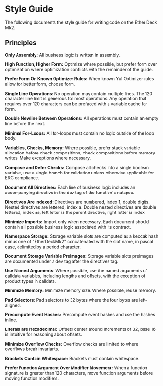 # Style Guide

The following documents the style guide for writing code on the Ether Deck Mk2.

## Principles

**Only Assembly:** All business logic is written in assembly.

**High Function, Higher Form:** Optimize where possible, but prefer
form over optimization where optimization conflicts with the remainder of the
guide.

**Prefer Form On Known Optimizer Rules:** When known Yul Optimizer rules allow
for better form, choose form.

**Single Line Operations:** No operation may contain multiple lines. The 120
character line limit is generous for most operations. Any operation that
requires over 120 characters can be prefaced with a variable cache for form.

**Double Newline Between Operations:** All operations must contain an empty line
before the next.

**Minimal For-Loops:** All for-loops must contain no logic outside of the loop
body.

**Variables, Checks, Memory:** Where possible, prefer stack variable
allocation before check compositions, check compositions before memory writes.
Make exceptions where necessary.

**Compose and Defer Checks:** Compose all checks into a single boolean variable,
use a single branch for validation unless otherwise applicable for ERC
compliance.

**Document All Directives:** Each line of business logic includes an
accompanying directive in the dev tag of the function's natspec.

**Directives Are Indexed:** Directives are numbered, index 1, double digits.
Nested directives are lettered, index a. Double nested directives are double
lettered, index aa, left letter is the parent directive, right letter is index.

**Minimize Imports:** Import only when necessary. Each document should contain
all possible business logic associated with its contract.

**Namespace Storage:** Storage variable slots are computed as a keccak hash
minus one of "EtherDeckMk2" concatenated with the slot name, in pascal case,
delimited by a period character.

**Document Storage Variable Preimages:** Storage variable slots preimages are
documented under a dev tag after the directives tag.

**Use Named Arguments:** Where possible, use the named arguments of calldata
variables, including lengths and offsets, with the exception of product types in
calldata.

**Minimize Memory:** Minimize memory size. Where possible, reuse memory.

**Pad Selectors:** Pad selectors to 32 bytes where the four bytes are
left-aligned.

**Precompute Event Hashes:** Precompute event hashes and use the hashes inline.

**Literals are Hexadecimal:** Offsets center around increments of 32, base 16 is
intuitive for reasoning about offsets.

**Minimize Overflow Checks:** Overflow checks are limited to where overflows
break invariants.

**Brackets Contain Whitespace:** Brackets must contain whitespace.

**Prefer Function Argument Over Modifier Movement:** When a function signature
is greater than 120 characters, move function arguments before moving function
modifiers.
